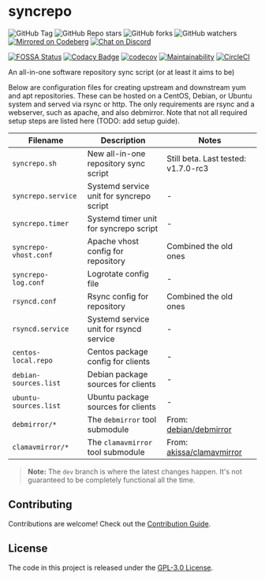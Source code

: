 # syncrepo

![GitHub Tag][repo_1]
![GitHub Repo stars][repo_2]
![GitHub forks][repo_3]
![GitHub watchers][repo_4]
[![Mirrored on Codeberg][codeberg_1]][codeberg_2]
[![Chat on Discord][discord_1]][discord_2]

[![FOSSA Status][fossa_1]][fossa_2]
[![Codacy Badge][codacy_1]][codacy_2]
[![codecov][codecov_1]][codecov_2]
[![Maintainability][codeclimate_1]][codeclimate_2]
[![CircleCI][circleci_1]][circleci_2]

An all-in-one software repository sync script (or at least it aims to be)

Below are configuration files for creating upstream and downstream yum and apt repositories.
These can be hosted on a CentOS, Debian, or Ubuntu system and served via rsync or http.
The only requirements are rsync and a webserver, such as apache, and also debmirror.
Note that not all required setup steps are listed here (TODO: add setup guide).

Filename               | Description                                 | Notes
---                    | ---                                         | ---
`syncrepo.sh`          | New all-in-one repository sync script       | Still beta. Last tested: v1.7.0-rc3
`syncrepo.service`     | Systemd service unit for syncrepo script    | -
`syncrepo.timer`       | Systemd timer unit for syncrepo script      | -
`syncrepo-vhost.conf`  | Apache vhost config for repository          | Combined the old ones
`syncrepo-log.conf`    | Logrotate config file                       | -
`rsyncd.conf`          | Rsync config for repository                 | Combined the old ones
`rsyncd.service`       | Systemd service unit for rsyncd service     | -
`centos-local.repo`    | Centos package config for clients           | -
`debian-sources.list`  | Debian package sources for clients          | -
`ubuntu-sources.list`  | Ubuntu package sources for clients          | -
`debmirror/*`          | The `debmirror` tool submodule              | From: [debian/debmirror][ext_1]
`clamavmirror/*`       | The `clamavmirror` tool submodule           | From: [akissa/clamavmirror][ext_2]

> **Note:** The `dev` branch is where the latest changes happen.
> It's not guaranteed to be completely functional all the time.

## Contributing

Contributions are welcome! Check out the [Contribution Guide](CONTRIBUTING.md).

## License

The code in this project is released under the [GPL-3.0 License](LICENSE).

[repo_1]: https://img.shields.io/github/v/tag/AfroThundr3007730/syncrepo?style=flat&logo=github
[repo_2]: https://img.shields.io/github/stars/AfroThundr3007730/syncrepo?style=flat&logo=github
[repo_3]: https://img.shields.io/github/forks/AfroThundr3007730/syncrepo?style=flat&logo=github
[repo_4]: https://img.shields.io/github/watchers/AfroThundr3007730/syncrepo?style=flat&logo=github
[codeberg_1]: https://img.shields.io/badge/Mirrored-on_Codeberg-blue?style=flat&logo=codeberg
[codeberg_2]: https://codeberg.org/AfroThundr/syncrepo
[discord_1]: https://img.shields.io/badge/Chat-on_Discord-blue?style=flat&logo=discord
[discord_2]: https://discord.gg/zue9DcemEKZ

[fossa_1]: https://app.fossa.com/api/projects/git%2Bgithub.com%2FAfroThundr3007730%2Fsyncrepo.svg?type=shield
[fossa_2]: https://app.fossa.com/projects/git%2Bgithub.com%2FAfroThundr3007730%2Fsyncrepo?ref=badge_shield
[codacy_1]: https://api.codacy.com/project/badge/Grade/0eeda1228af140359e2ca903aae328b8
[codacy_2]: https://app.codacy.com/gh/AfroThundr3007730/syncrepo
[codecov_1]: https://codecov.io/gh/AfroThundr3007730/syncrepo/graph/badge.svg?token=5tKkLwN9Hm
[codecov_2]: https://codecov.io/gh/AfroThundr3007730/syncrepo
[codeclimate_1]: https://api.codeclimate.com/v1/badges/ac638bd38fc19249118d/maintainability
[codeclimate_2]: https://codeclimate.com/github/AfroThundr3007730/syncrepo/maintainability
[circleci_1]: https://dl.circleci.com/status-badge/img/circleci/DVFFcfNipFFiNiYZSDG4fD/Dh38tGgCFzRd13a2PV9xoq/tree/master.svg?style=shield
[circleci_2]: https://dl.circleci.com/status-badge/redirect/circleci/DVFFcfNipFFiNiYZSDG4fD/Dh38tGgCFzRd13a2PV9xoq/tree/master

[ext_1]: https://salsa.debian.org/debian/debmirror
[ext_2]: https://github.com/akissa/clamavmirror
